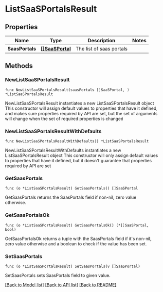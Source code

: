 # ListSaaSPortalsResult

## Properties

Name | Type | Description | Notes
------------ | ------------- | ------------- | -------------
**SaasPortals** | [**[]SaaSPortal**](SaaSPortal.md) | The list of saas portals | 

## Methods

### NewListSaaSPortalsResult

`func NewListSaaSPortalsResult(saasPortals []SaaSPortal, ) *ListSaaSPortalsResult`

NewListSaaSPortalsResult instantiates a new ListSaaSPortalsResult object
This constructor will assign default values to properties that have it defined,
and makes sure properties required by API are set, but the set of arguments
will change when the set of required properties is changed

### NewListSaaSPortalsResultWithDefaults

`func NewListSaaSPortalsResultWithDefaults() *ListSaaSPortalsResult`

NewListSaaSPortalsResultWithDefaults instantiates a new ListSaaSPortalsResult object
This constructor will only assign default values to properties that have it defined,
but it doesn't guarantee that properties required by API are set

### GetSaasPortals

`func (o *ListSaaSPortalsResult) GetSaasPortals() []SaaSPortal`

GetSaasPortals returns the SaasPortals field if non-nil, zero value otherwise.

### GetSaasPortalsOk

`func (o *ListSaaSPortalsResult) GetSaasPortalsOk() (*[]SaaSPortal, bool)`

GetSaasPortalsOk returns a tuple with the SaasPortals field if it's non-nil, zero value otherwise
and a boolean to check if the value has been set.

### SetSaasPortals

`func (o *ListSaaSPortalsResult) SetSaasPortals(v []SaaSPortal)`

SetSaasPortals sets SaasPortals field to given value.



[[Back to Model list]](../README.md#documentation-for-models) [[Back to API list]](../README.md#documentation-for-api-endpoints) [[Back to README]](../README.md)


